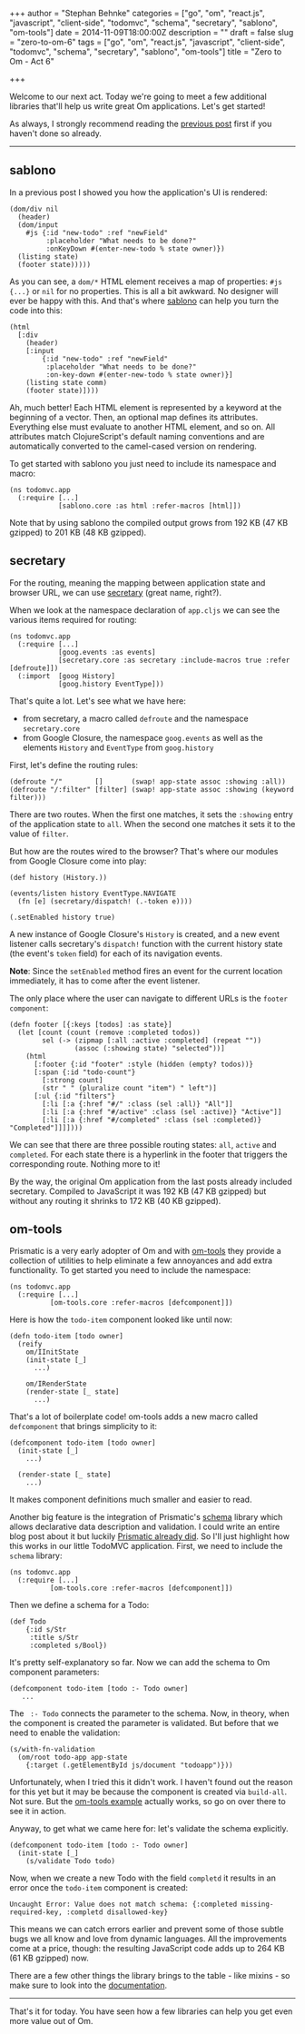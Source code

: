 +++
author = "Stephan Behnke"
categories = ["go", "om", "react.js", "javascript", "client-side", "todomvc", "schema", "secretary", "sablono", "om-tools"]
date = 2014-11-09T18:00:00Z
description = ""
draft = false
slug = "zero-to-om-6"
tags = ["go", "om", "react.js", "javascript", "client-side", "todomvc", "schema", "secretary", "sablono", "om-tools"]
title = "Zero to Om - Act 6"

+++

Welcome to our next act. Today we're going to meet a few additional libraries that'll help us write great Om applications. Let's get started!

As always, I strongly recommend reading the [previous post](/zero-to-om-act-5) first if you haven't done so already.

<hr/> 


## sablono

In a previous post I showed you how the application's UI is rendered:

```language-clojure
(dom/div nil
  (header)
  (dom/input 
    #js {:id "new-todo" :ref "newField"
         :placeholder "What needs to be done?"
         :onKeyDown #(enter-new-todo % state owner)})
  (listing state)
  (footer state)))))
```

As you can see, a `dom/*` HTML element receives a map of properties: `#js {...}` or `nil` for no properties. This is all a bit awkward. No designer will ever be happy with this. And that's where [sablono](https://github.com/r0man/sablono) can help you turn the code into this:

```language-clojure
(html
  [:div
	(header)
	[:input
		{:id "new-todo" :ref "newField"
		 :placeholder "What needs to be done?"
		 :on-key-down #(enter-new-todo % state owner)}]
	(listing state comm)
	(footer state)])))
```

Ah, much better! Each HTML element is represented by a keyword at the beginning of a vector. Then, an optional map defines its attributes. Everything else must evaluate to another HTML element, and so on. All attributes match ClojureScript's default naming conventions and are automatically converted to the camel-cased version on rendering.

To get started with sablono you just need to include its namespace and macro:

```language-clojure
(ns todomvc.app
  (:require [...]
            [sablono.core :as html :refer-macros [html]])
```

Note that by using sablono the compiled output grows from 192 KB	(47 KB gzipped) to  201 KB (48 KB gzipped).


## secretary

For the routing, meaning the mapping between application state and browser URL, we can use [secretary](https://github.com/gf3/secretary) (great name, right?).

When we look at the namespace declaration of `app.cljs` we can see the various items required for routing:

```language-clojure
(ns todomvc.app
  (:require [...]
            [goog.events :as events]
            [secretary.core :as secretary :include-macros true :refer [defroute]])
  (:import  [goog History]
            [goog.history EventType]))
```

That's quite a lot. Let's see what we have here: 

  * from secretary, a macro called `defroute` and the namespace `secretary.core`
  * from Google Closure, the namespace `goog.events` as well as the elements `History` and `EventType` from `goog.history`

First, let's define the routing rules:

```language-clojure
(defroute "/"        []       (swap! app-state assoc :showing :all))
(defroute "/:filter" [filter] (swap! app-state assoc :showing (keyword filter)))
```

There are two routes. When the first one matches, it sets the `:showing` entry of the application state to `all`. When the second one matches it sets it to the value of `filter`.

But how are the routes wired to the browser? That's where our modules from Google Closure come into play:

```language-clojure
(def history (History.))

(events/listen history EventType.NAVIGATE
  (fn [e] (secretary/dispatch! (.-token e))))

(.setEnabled history true)
```

A new instance of Google Closure's `History` is created, and a new event listener calls secretary's `dispatch!` function with the current history state (the event's `token` field) for each of its navigation events.

**Note**: Since the `setEnabled` method fires an event for the current location immediately, it has to come after the event listener.

The only place where the user can navigate to different URLs is the `footer component`:

```language-clojure
(defn footer [{:keys [todos] :as state}]
  (let [count (count (remove :completed todos))
	    sel (-> (zipmap [:all :active :completed] (repeat ""))
                (assoc (:showing state) "selected"))]
	(html
	  [:footer {:id "footer" :style (hidden (empty? todos))}
      [:span {:id "todo-count"}
	  	[:strong count]
		(str " " (pluralize count "item") " left")]
	  [:ul {:id "filters"}
		[:li [:a {:href "#/" :class (sel :all)} "All"]]
		[:li [:a {:href "#/active" :class (sel :active)} "Active"]]
		[:li [:a {:href "#/completed" :class (sel :completed)} "Completed"]]]])))
```

We can see that there are three possible routing states: `all`, `active` and `completed`. For each state there is a hyperlink in the footer that triggers the corresponding route. Nothing more to it!

By the way, the original Om application from the last posts already included secretary. Compiled to JavaScript it was 192 KB (47 KB gzipped) but without any routing it shrinks to 172 KB (40 KB gzipped).


## om-tools

Prismatic is a very early adopter of Om and with [om-tools](https://github.com/Prismatic/om-tools) they provide a collection of utilities to help eliminate a few annoyances and add extra functionality. To get started you need to include the namespace:

```language-clojure
(ns todomvc.app
  (:require [...]
  	      [om-tools.core :refer-macros [defcomponent]])
```

Here is how the `todo-item` component looked like until now:

```language-clojure
(defn todo-item [todo owner]
  (reify
    om/IInitState
    (init-state [_]
      ...)
    
    om/IRenderState
    (render-state [_ state]
      ...)
```

That's a lot of boilerplate code! om-tools adds a new macro called `defcomponent` that brings simplicity to it:

```language-clojure
(defcomponent todo-item [todo owner]
  (init-state [_]
	...)

  (render-state [_ state]
    ...)
```

It makes component definitions much smaller and easier to read.

Another big feature is the integration of Prismatic's [schema](https://github.com/Prismatic/schema) library which allows declarative data description and validation. I could write an entire blog post about it but luckily [Prismatic already did](http://blog.getprismatic.com/schema-0-2-0-back-with-clojurescript-data-coercion/). So I'll just highlight how this works in our little TodoMVC application. First, we need to include the `schema` library:

```language-clojure
(ns todomvc.app
  (:require [...]
  	      [om-tools.core :refer-macros [defcomponent]])
```

Then we define a schema for a Todo:

```language-clojure
(def Todo
	{:id s/Str
	 :title s/Str
	 :completed s/Bool})
```

It's pretty self-explanatory so far. Now we can add the schema to Om component parameters:

```language-clojure
(defcomponent todo-item [todo :- Todo owner]
   ...
```

The ` :- Todo` connects the parameter to the schema. Now, in theory, when the component is created the parameter is validated. But before that we need to enable the validation:

```language-clojure
(s/with-fn-validation
  (om/root todo-app app-state
	{:target (.getElementById js/document "todoapp")}))
```

Unfortunately, when I tried this it didn't work. I haven't found out the reason for this yet but it may be because the component is created via `build-all`. Not sure. But the [om-tools example](https://github.com/Prismatic/om-tools/tree/master/examples/sliders) actually works, so go on over there to see it in action.

Anyway, to get what we came here for: let's validate the schema explicitly.

```language-clojure
(defcomponent todo-item [todo :- Todo owner]
  (init-state [_]
	(s/validate Todo todo)
```

Now, when we create a new Todo with the field `completd` it results in an error once the `todo-item` component is created:

```
Uncaught Error: Value does not match schema: {:completed missing-required-key, :completd disallowed-key}
```

This means we can catch errors earlier and prevent some of those subtle bugs we all know and love from dynamic languages. All the improvements come at a price, though: the resulting JavaScript code adds up to 264 KB (61 KB gzipped) now.

There are a few other things the library brings to the table - like mixins - so make sure to look into the [documentation](https://github.com/Prismatic/om-tools).

---

That's it for today. You have seen how a few libraries can help you get even more value out of Om.